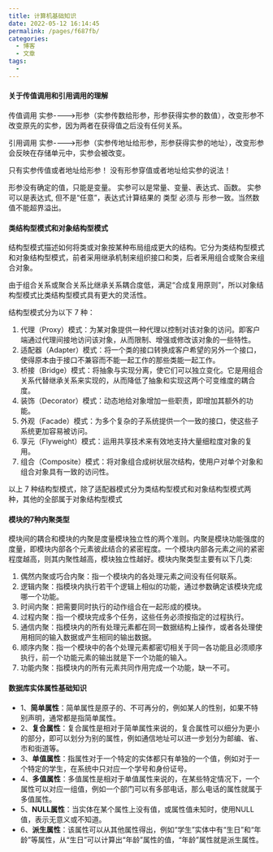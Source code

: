 ```yaml
---
title: 计算机基础知识
date: 2022-05-12 16:14:45
permalink: /pages/f687fb/
categories:
  - 博客
  - 文章
tags:
  - 
---
```

#### 关于传值调用和引用调用的理解

传值调用
实参---->形参（实参传数给形参，形参获得实参的数值），改变形参不改变原先的实参，因为两者在获得值之后没有任何关系。

引用调用
实参---->形参（实参传地址给形参，形参获得实参的地址），改变形参会反映在存储单元中，实参会被改变。

只有实参传值或者地址给形参！
没有形参穿值或者地址给实参的说法！

形参没有确定的值，只能是变量。
实参可以是常量、变量、表达式、函数。
实参可以是表达式, 但不是“任意”，表达式计算结果的 类型 必须与 形参一致。当然数值不能超界溢出。

#### 类结构型模式和对象结构型模式

结构型模式描述如何将类或对象按某种布局组成更大的结构。它分为类结构型模式和对象结构型模式，前者采用继承机制来组织接口和类，后者釆用组合或聚合来组合对象。

由于组合关系或聚合关系比继承关系耦合度低，满足“合成复用原则”，所以对象结构型模式比类结构型模式具有更大的灵活性。

结构型模式分为以下 7 种：

1. 代理（Proxy）模式：为某对象提供一种代理以控制对该对象的访问。即客户端通过代理间接地访问该对象，从而限制、增强或修改该对象的一些特性。
2. 适配器（Adapter）模式：将一个类的接口转换成客户希望的另外一个接口，使得原本由于接口不兼容而不能一起工作的那些类能一起工作。
3. 桥接（Bridge）模式：将抽象与实现分离，使它们可以独立变化。它是用组合关系代替继承关系来实现的，从而降低了抽象和实现这两个可变维度的耦合度。
4. 装饰（Decorator）模式：动态地给对象增加一些职责，即增加其额外的功能。
5. 外观（Facade）模式：为多个复杂的子系统提供一个一致的接口，使这些子系统更加容易被访问。
6. 享元（Flyweight）模式：运用共享技术来有效地支持大量细粒度对象的复用。
7. 组合（Composite）模式：将对象组合成树状层次结构，使用户对单个对象和组合对象具有一致的访问性。

以上 7 种结构型模式，除了适配器模式分为类结构型模式和对象结构型模式两种，其他的全部属于对象结构型模式

#### 模块的7种内聚类型

模块间的耦合和模块的内聚是度量模块独立性的两个准则。内聚是模块功能强度的度量，即模块内部各个元素彼此结合的紧密程度。一个模块内部各元素之间的紧密程度越高，则其内聚性越高，模块独立性越好。模块内聚类型主要有以下几类:

1. 偶然内聚或巧合内聚：指一个模块内的各处理元素之间没有任何联系。
2. 逻辑内聚：指模块内执行若干个逻辑上相似的功能，通过参数确定该模块完成哪一个功能。
3. 时间内聚：把需要同时执行的动作组合在一起形成的模块。
4. 过程内聚：指一个模块完成多个任务，这些任务必须按指定的过程执行。
5. 通信内聚：指模块内的所有处理元素都在同一数据结构上操作，或者各处理使用相同的输入数据或产生相同的输出数据。
6. 顺序内聚：指一个模块中的各个处理元素都密切相关于同一各功能且必须顺序执行，前一个功能元素的输出就是下一个功能的输入。
7. 功能内聚：指模块内的所有元素共同作用完成一个功能，缺一不可。

#### 数据库实体属性基础知识

- 1、**简单属性**：简单属性是原子的、不可再分的，例如某人的性别，如果不特别声明，通常都是指简单属性。
- 2、**复合属性**：复合属性是相对于简单属性来说的，复合属性可以细分为更小的部分，即可以划分为别的属性，例如通信地址可以进一步划分为邮编、省、市和街道等。
- 3、**单值属性**：指属性对于一个特定的实体都只有单独的一个值，例如对于一个特定的学生，在系统中只对应一个学号和身份证号。
- 4、**多值属性**：多值属性是相对于单值属性来说的，在某些特定情况下，一个属性可以对应一组值，例如一个部门可以有多部电话，那么电话的属性就属于多值属性。
- 5、**NULL属性**：当实体在某个属性上没有值，或属性值未知时，使用NULL值，表示无意义或不知道。
- 6、**派生属性**：该属性可以从其他属性得出，例如“学生”实体中有“生日”和“年龄”等属性，从“生日”可以计算出“年龄”属性的值，“年龄”属性就是派生属性。


